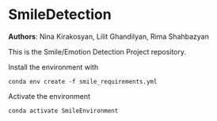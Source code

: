 # SmileDetection

**Authors**: Nina Kirakosyan, Lilit Ghandilyan, Rima Shahbazyan

This is the Smile/Emotion Detection Project repository.

Install the environment with
```
conda env create -f smile_requirements.yml
```
Activate the environment
```
conda activate SmileEnvironment
```

